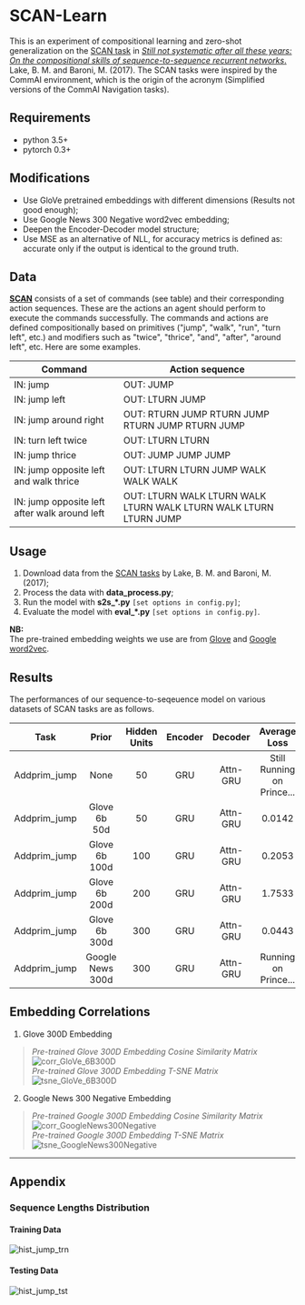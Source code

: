 # SCAN-Learn
This is an experiment of compositional learning and zero-shot generalization on the [SCAN task](https://github.com/brendenlake/SCAN) in [*Still not systematic after all these years: On the compositional skills of sequence-to-sequence recurrent networks*.](https://arxiv.org/abs/1711.00350) Lake, B. M. and Baroni, M. (2017). The SCAN tasks were inspired by the CommAI environment, which is the origin of the acronym (Simplified versions of the CommAI Navigation tasks).  

## Requirements
- python 3.5+
- pytorch 0.3+

## Modifications
- Use GloVe pretrained embeddings with different dimensions (Results not good enough);
- Use Google News 300 Negative word2vec embedding;
- Deepen the Encoder-Decoder model structure;
- Use MSE as an alternative of NLL, for accuracy metrics is defined as: accurate only if the output is identical to the ground truth.

## Data
[**SCAN**](https://github.com/brendenlake/SCAN) consists of a set of commands (see table) and their corresponding action sequences. These are the actions an agent should perform to execute the commands successfully. The commands and actions are defined compositionally based on primitives ("jump", "walk", "run", "turn left", etc.) and modifiers such as "twice", "thrice", "and", "after", "around left", etc. Here are some examples.

|Command | Action sequence |
| --- | --- |
| IN: jump                |                       OUT: JUMP |
| IN: jump left            |                       OUT:  LTURN JUMP |
| IN: jump around right       |                   OUT: RTURN JUMP RTURN JUMP RTURN JUMP RTURN JUMP |
| IN: turn left twice          |                  OUT: LTURN LTURN |
| IN: jump thrice               |                 OUT: JUMP JUMP JUMP |
| IN: jump opposite left and walk thrice   |      OUT: LTURN LTURN JUMP WALK WALK WALK |
| IN: jump opposite left after walk around left | OUT: LTURN WALK LTURN WALK LTURN WALK LTURN WALK LTURN LTURN JUMP |

## Usage
1. Download data from the [SCAN tasks](https://github.com/brendenlake/SCAN) by Lake, B. M. and Baroni, M. (2017);
2. Process the data with **data_process.py**;
3. Run the model with **s2s_\*.py** `[set options in config.py]`;
4. Evaluate the model with **eval_\*.py** `[set options in config.py]`.  

**NB:**   
The pre-trained embedding weights we use are from [Glove](https://nlp.stanford.edu/projects/glove/) and
[Google word2vec](https://code.google.com/archive/p/word2vec/).

## Results
The performances of our sequence-to-seqeuence model on various datasets of SCAN tasks are as follows.

| Task | Prior | Hidden Units | Encoder | Decoder | Average Loss |
|:--------:|:---------:|:---------:|:----------:|:----------:|:----------:|
|Addprim_jump | None | 50 | GRU | Attn-GRU | Still Running on Prince... |
|Addprim_jump | Glove 6b 50d | 50 | GRU | Attn-GRU | 0.0142 |
|Addprim_jump | Glove 6b 100d  | 100 | GRU | Attn-GRU | 0.2053 |
|Addprim_jump | Glove 6b 200d  | 200 | GRU | Attn-GRU | 1.7533 |
|Addprim_jump | Glove 6b 300d  | 300 | GRU | Attn-GRU | 0.0443 |
|Addprim_jump | Google News 300d  | 300 | GRU | Attn-GRU | Running on Prince... |

<!-- |Simple Split | None | 10 | GRU | Attn-GRU | 0.0002 |
|Simple Split | None | 50 | GRU | Attn-GRU | Still Running on Prince... |
|Simple Split | None | 100 | GRU | Attn-GRU | 6.9351 |
|Simple Split | Glove 6b 50d | 50 | GRU | Attn-GRU | 0.0921 |
|---|---|---|---|---|--- | -->

## Embedding Correlations

1. Glove 300D Embedding  
> *Pre-trained Glove 300D Embedding Cosine Similarity Matrix*  
![corr_GloVe_6B300D](plots/cosine_sim_embed300d.png)     
> *Pre-trained Glove 300D Embedding T-SNE Matrix*  
![tsne_GloVe_6B300D](plots/tsne_embed300d.png)  

2. Google News 300 Negative Embedding  
> *Pre-trained Google 300D Embedding Cosine Similarity Matrix*  
![corr_GoogleNews300Negative](plots/cosine_sim_embed_ggl300d.png)   
> *Pre-trained Google 300D Embedding T-SNE Matrix*  
![tsne_GoogleNews300Negative](plots/tsne_embed_ggl300d.png)  

---
## Appendix

### Sequence Lengths Distribution
#### Training Data
![hist_jump_trn](plots/hist_jump_trn.png)
#### Testing Data
![hist_jump_tst](plots/hist_jump_tst.png)
